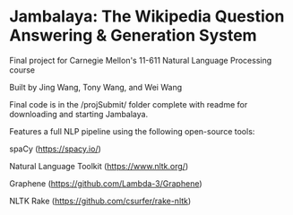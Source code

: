 # Jambalaya: The Wikipedia Question Answering & Generation System
Final project for Carnegie Mellon's 11-611 Natural Language Processing course

Built by Jing Wang, Tony Wang, and Wei Wang

Final code is in the /projSubmit/ folder complete with readme for downloading and starting Jambalaya.


Features a full NLP pipeline using the following open-source tools:

spaCy (https://spacy.io/)

Natural Language Toolkit (https://www.nltk.org/)

Graphene (https://github.com/Lambda-3/Graphene)

NLTK Rake (https://github.com/csurfer/rake-nltk)
